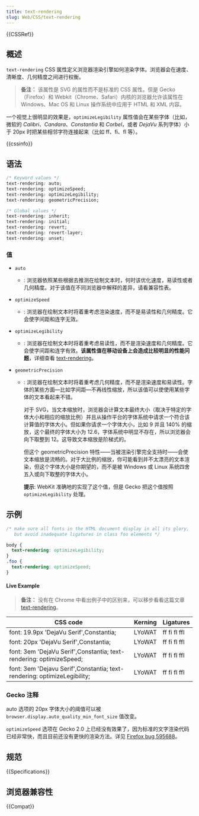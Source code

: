 ```yaml
---
title: text-rendering
slug: Web/CSS/text-rendering
---
```


{{CSSRef}}

## 概述

`text-rendering` CSS 属性定义浏览器渲染引擎如何渲染字体。浏览器会在速度、清晰度、几何精度之间进行权衡。

> **备注：** 该属性是 SVG 的属性而不是标准的 CSS 属性。但是 Gecko（Firefox）和 Webkit（Chrome、Safari）内核的浏览器允许该属性在 Windows、Mac OS 和 Linux 操作系统中应用于 HTML 和 XML 内容。

一个视觉上很明显的效果是，`optimizeLegibility` 属性值会在某些字体（比如，微软的 _Calibri_、_Candara_、_Constantia_ 和 _Corbel_，或者 _DejaVu_ 系列字体）小于 20px 时把某些相邻字符连接起来（比如 ff、fi、fl 等）。

{{cssinfo}}

## 语法

```css
/* Keyword values */
text-rendering: auto;
text-rendering: optimizeSpeed;
text-rendering: optimizeLegibility;
text-rendering: geometricPrecision;

/* Global values */
text-rendering: inherit;
text-rendering: initial;
text-rendering: revert;
text-rendering: revert-layer;
text-rendering: unset;
```

### 值

- `auto`
  - : 浏览器依照某些根据去推测在绘制文本时，何时该优化速度，易读性或者几何精度。对于该值在不同浏览器中解释的差异，请看兼容性表。
- `optimizeSpeed`
  - : 浏览器在绘制文本时将着重考虑渲染速度，而不是易读性和几何精度。它会使字间距和连字无效。
- `optimizeLegibility`
  - : 浏览器在绘制文本时将着重考虑易读性，而不是渲染速度和几何精度。它会使字间距和连字有效。**该属性值在移动设备上会造成比较明显的性能问题**，详细查看 [text-rendering](https://css-tricks.com/almanac/properties/t/text-rendering/)。
- `geometricPrecision`

  - : 浏览器在绘制文本时将着重考虑几何精度，而不是渲染速度和易读性。字体的某些方面—比如字间距—不再线性缩放，所以该值可以使使用某些字体的文本看起来不错。

    对于 SVG，当文本缩放时，浏览器会计算文本最终大小（取决于特定的字体大小和相应的缩放比例）并且从操作平台的字体系统中请求一个符合该计算值的字体大小。但如果你请求一个字体大小，比如 9 并且 140% 的缩放，这个最终的字体大小为 12.6，字体系统中明显不存在，所以浏览器会向下取整到 12。这导致文本缩放是阶梯式的。

    但这个 geometricPrecision 特性——当被渲染引擎完全支持时——会使文本缩放是流畅的。对于大比例的缩放，你可能看到并不太漂亮的文本渲染，但这个字体大小是你期望的，而不是被 Windows 或 Linux 系统四舍五入或向下取整的字体大小。

    **提示**: WebKit 准确地的实现了这个值，但是 Gecko 把这个值按照 `optimizeLegibility` 处理。

## 示例

```css
/* make sure all fonts in the HTML document display in all its glory,
   but avoid inadequate ligatures in class foo elements */

body {
  text-rendering: optimizeLegibility;
}
.foo {
  text-rendering: optimizeSpeed;
}
```

#### Live Example

> **备注：** 没有在 Chrome 中看出例子中的区别来，可以移步看看这篇文章 [text-rendering](https://css-tricks.com/almanac/properties/t/text-rendering/)。

| CSS code                                                                 | Kerning | Ligatures    |
| ------------------------------------------------------------------------ | ------- | ------------ |
| font: 19.9px 'DejaVu Serif',Constantia;                                  | LYoWAT  | ff fi fl ffl |
| font: 20px 'DejaVu Serif',Constantia;                                    | LYoWAT  | ff fi fl ffl |
| font: 3em 'DejaVu Serif',Constantia; text-rendering: optimizeSpeed;      | LYoWAT  | ff fi fl ffl |
| font: 3em 'Dejavu Serif',Constantia; text-rendering: optimizeLegibility; | LYoWAT  | ff fi fl ffl |

### Gecko 注释

auto 选项的 20px 字体大小的阈值可以被 `browser.display.auto_quality_min_font_size` 值改变。

`optimizeSpeed` 选项在 Gecko 2.0 上已经没有效果了，因为标准的文字渲染代码已经非常快，而且目前还没有更快的渲染方法。详见 [Firefox bug 595688](https://bugzil.la/595688)。

## 规范

{{Specifications}}

## 浏览器兼容性

{{Compat}}

